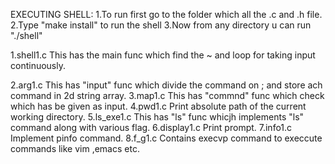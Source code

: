 
EXECUTING SHELL:
    1.To run first go to  the folder which all the .c and .h file.
    2.Type "make install" to run the shell
    3.Now from any directory u can run "./shell" 


1.shell1.c
    This has the main func which find the ~ and loop for taking input continuously.

2.arg1.c
    This has "input" func which divide the command on ; and store ach command in 2d string array.
3.map1.c
    This has "commnd" func which check which has be given as input.
4.pwd1.c
    Print absolute path  of the current working directory.
5.ls_exe1.c
    This has "ls" func whicjh implements "ls" command along with various flag.
6.display1.c
    Print prompt.
7.info1.c 
    Implement pinfo command.
8.f_g1.c
    Contains execvp command to execcute commands like vim ,emacs etc.                       
